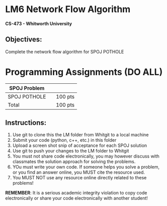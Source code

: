 # LM6 Network Flow Algorithm
#### CS-473 - Whitworth University

## Objectives:
Complete the network flow algorithm for SPOJ POTHOLE

# Programming Assignments (DO ALL)

| SPOJ Problem                |                   |         |
| ----------------------------|:-----------------:|:-------:|
| SPOJ POTHOLE                |                   | 100 pts |
| Total                       |                   | 100 pts  |

## Instructions:
1. Use git to clone this the LM folder from Whitgit to a local machine 
2. Submit your code (python, c++, etc.) in this folder
3. Upload a screen shot snip of acceptance for each SPOJ solution
4. Use git to push your changes to the LM folder to Whitgit
5. You must not share code electronically, you may however discuss with classmates the solution approach for solving the problems. 
6. YOu must write your own code. If someone helps you solve a problem, or you find an answer online, you MUST cite the resource used. 
7. You MUST NOT use any resource online directly related to these problems!

__REMEMBER__: It is a serious academic integrity violation to copy code electronically or share your code electronically with another student! 